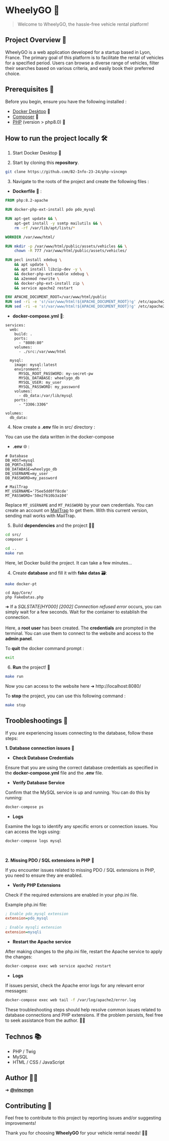 # WheelyGO 🚗

> Welcome to WheelyGO, the hassle-free vehicle rental platform!

## Project Overview 🎯

WheelyGO is a web application developed for a startup based in Lyon, France. The primary goal of this platform is to facilitate the rental of vehicles for a specified period. Users can browse a diverse range of vehicles, filter their searches based on various criteria, and easily book their preferred choice.

## Prerequisites 🛟

Before you begin, ensure you have the following installed :

- [Docker Desktop](https://www.docker.com/products/docker-desktop/) 🐳
- [Composer](https://getcomposer.org) 🎼
- [PHP](https://www.php.net) (version > php8.0) 🐘

## How to run the project locally 🛠️

1. Start Docker Desktop 🐳

2. Start by cloning this **repository**.

```bash
git clone https://github.com/B2-Info-23-24/php-vincmgn
```

3. Navigate to the roots of the project and create the following files :

- **Dockerfile** 🐋 :

```DockerFile
FROM php:8.2-apache

RUN docker-php-ext-install pdo pdo_mysql

RUN apt-get update && \
    apt-get install -y ssmtp mailutils && \
    rm -rf /var/lib/apt/lists/*

WORKDIR /var/www/html/

RUN mkdir -p /var/www/html/public/assets/vehicles && \
    chown -R 777 /var/www/html/public/assets/vehicles/

RUN pecl install xdebug \
    && apt update \
    && apt install libzip-dev -y \
    && docker-php-ext-enable xdebug \
    && a2enmod rewrite \
    && docker-php-ext-install zip \
    && service apache2 restart

ENV APACHE_DOCUMENT_ROOT=/var/www/html/public
RUN sed -ri -e 's!/var/www/html!${APACHE_DOCUMENT_ROOT}!g' /etc/apache2/sites-available/*.conf
RUN sed -ri -e 's!/var/www/html!${APACHE_DOCUMENT_ROOT}!g' /etc/apache2/apache2.conf /etc/apache2/conf-available/*.conf
```

- **docker-compose.yml** 🐋:

```YML
services:
  web:
    build: .
    ports:
      - "8080:80"
    volumes:
      - ./src:/var/www/html

  mysql:
    image: mysql:latest
    environment:
      MYSQL_ROOT_PASSWORD: my-secret-pw
      MYSQL_DATABASE: wheelygo_db
      MYSQL_USER: my_user
      MYSQL_PASSWORD: my_password
    volumes:
      - db_data:/var/lib/mysql
    ports:
      - "3306:3306"

volumes:
  db_data:

```

4. Now create a **.env** file in src/ directory :

You can use the data written in the docker-compose

- **.env** 🌐 :

```env
# Database
DB_HOST=mysql
DB_PORT=3306
DB_DATABASE=wheelygo_db
DB_USERNAME=my_user
DB_PASSWORD=my_password

# MailTrap
MT_USERNAME='75ee5dd0ff8cde'
MT_PASSWORD='50e2f610b3a104'
```

Replace `MT_USERNAME` and `MT_PASSWORD` by your own credentials.
You can create an account on [MailTrap](https://mailtrap.io) to get them.
With this current version, sending mail works with MailTrap.

5. Build **dependencies** and the project 👷🏼

```bash
cd src/
composer i
```

```bash
cd ..
make run
```

Here, let Docker build the project. It can take a few minutes...

4. Create **database** and fill it with **fake datas** 🗃️:

```bash
make docker-pt
```

```docker-prompt
cd App/Core/
php FakeDatas.php
```

➜ If a *SQLSTATE[HY000] [2002] Connection refused error* occurs, you can simply wait for a few seconds. Wait for the container to establish the connection. <br><br>
Here, a **root user** has been created. The **credentials** are prompted in the terminal. You can use them to connect to the website and access to the **admin panel**.

To **quit** the docker command prompt :

```bash
exit
```

6. **Run** the project! 🚀

```bash
make run
```

Now you can access to the website here ➜ http://localhost:8080/

To **stop** the project, you can use this following command :

```bash
make stop
```

## Troobleshootings 🚨

If you are experiencing issues connecting to the database, follow these steps:

**1. Database connection issues** 🔗

- **Check Database Credentials**

Ensure that you are using the correct database credentials as specified in the **docker-compose.yml** file and the **.env** file.
<br>

- **Verify Database Service**

Confirm that the MySQL service is up and running. You can do this by running:

```bash
docker-compose ps
```

- **Logs**

Examine the logs to identify any specific errors or connection issues. You can access the logs using:

```bash
docker-compose logs mysql
```

<br>

**2. Missing PDO / SQL extensions in PHP** 🧩

If you encounter issues related to missing PDO / SQL extensions in PHP, you need to ensure they are enabled.

- **Verify PHP Extensions**

Check if the required extensions are enabled in your php.ini file.

Example php.ini file:

```ini
; Enable pdo_mysql extension
extension=pdo_mysql

; Enable mysqli extension
extension=mysqli
```

- **Restart the Apache service**

After making changes to the php.ini file, restart the Apache service to apply the changes:

```bash
docker-compose exec web service apache2 restart
```

- **Logs**

If issues persist, check the Apache error logs for any relevant error messages:

```bash
docker-compose exec web tail -f /var/log/apache2/error.log
```

These troubleshooting steps should help resolve common issues related to database connections and PHP extensions. If the problem persists, feel free to seek assistance from the author. 🚗✨

## Technos 📚

- PHP / Twig <br>
- MySQL <br>
- HTML / CSS / JavaScript

## Author 👨‍💻

➜ [**@vincmgn**](https://github.com/vincmgn)

## Contributing 🤝

Feel free to contribute to this project by reporting issues and/or suggesting improvements!

Thank you for choosing **WheelyGO** for your vehicle rental needs! 🚗✨
